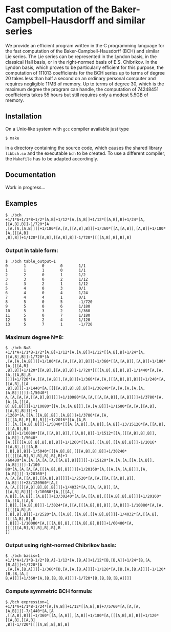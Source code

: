 # Fast computation of the Baker-Campbell-Hausdorff and similar series
We provide an efficient  program written in the C programming language for the fast computation
of the Baker-Campbell-Hausdorff (BCH) and similar Lie series.
The Lie series can be represented in the Lyndon basis, in the
classical Hall basis, or in the right-normed basis of 
E.S. Chibrikov.  In the Lyndon basis,
which proves to be particularly efficient for this purpose,
the computation of 111013 coefficients for the BCH series up to terms of degree 20
takes less than half a second on an ordinary personal computer and requires negligible 11MB of memory.
Up to terms of degree 30, which is the maximum degree the program can handle, 
the computation of 74248451 coefficients takes 55 hours but still requires only a modest 5.5GB of  memory.

## Installation
On a Unix-like system with `gcc` compiler available just type
```
$ make
```
in a directory containing the source code, which causes 
the shared library `libbch.so` and the executable `bch`
to be created.
To use a different compiler, the `Makefile` has to be adapted accordingly.

## Documentation
Work in progress...

## Examples
```
$ ./bch
+1/1*A+1/1*B+1/2*[A,B]+1/12*[A,[A,B]]+1/12*[[A,B],B]+1/24*[A,[[A,B],B]]-1/720*[A
,[A,[A,[A,B]]]]+1/180*[A,[A,[[A,B],B]]]+1/360*[[A,[A,B]],[A,B]]+1/180*[A,[[[A,B]
,B],B]]+1/120*[[A,B],[[A,B],B]]-1/720*[[[[A,B],B],B],B]

```
### Output in table form:
```
$ ./bch table_output=1
0       1       0       0       1/1
1       1       1       0       1/1
2       2       0       1       1/2
3       3       0       2       1/12
4       3       2       1       1/12
5       4       0       3       0/1
6       4       0       4       1/24
7       4       4       1       0/1
8       5       0       5       -1/720
9       5       0       6       1/180
10      5       3       2       1/360
11      5       0       7       1/180
12      5       2       4       1/120
13      5       7       1       -1/720
```

### Maximum degree N=8:
```
$ ./bch N=8
+1/1*A+1/1*B+1/2*[A,B]+1/12*[A,[A,B]]+1/12*[[A,B],B]+1/24*[A,[[A,B],B]]-1/720*[A
,[A,[A,[A,B]]]]+1/180*[A,[A,[[A,B],B]]]+1/360*[[A,[A,B]],[A,B]]+1/180*[A,[[[A,B]
,B],B]]+1/120*[[A,B],[[A,B],B]]-1/720*[[[[A,B],B],B],B]-1/1440*[A,[A,[A,[[A,B],B
]]]]+1/720*[A,[[A,[A,B]],[A,B]]]+1/360*[A,[A,[[[A,B],B],B]]]+1/240*[A,[[A,B],[[A
,B],B]]]-1/1440*[A,[[[[A,B],B],B],B]]+1/30240*[A,[A,[A,[A,[A,[A,B]]]]]]-1/5040*[
A,[A,[A,[A,[[A,B],B]]]]]+1/10080*[A,[A,[[A,[A,B]],[A,B]]]]+1/3780*[A,[A,[A,[[[A,
B],B],B]]]]+1/10080*[[A,[A,[A,B]]],[A,[A,B]]]+1/1680*[A,[A,[[A,B],[[A,B],B]]]]+1
/1260*[A,[[A,[[A,B],B]],[A,B]]]+1/3780*[A,[A,[[[[A,B],B],B],B]]]+1/2016*[[A,[A,B
]],[A,[[A,B],B]]]-1/5040*[[[A,[A,B]],[A,B]],[A,B]]+13/15120*[A,[[A,B],[[[A,B],B]
,B]]]+1/10080*[[A,[[A,B],B]],[[A,B],B]]-1/1512*[[A,[[[A,B],B],B]],[A,B]]-1/5040*
[A,[[[[[A,B],B],B],B],B]]+1/1260*[[A,B],[[A,B],[[A,B],B]]]-1/2016*[[A,B],[[[[A,B
],B],B],B]]-1/5040*[[[A,B],B],[[[A,B],B],B]]+1/30240*[[[[[[A,B],B],B],B],B],B]+1
/60480*[A,[A,[A,[A,[A,[[A,B],B]]]]]]-1/15120*[A,[A,[A,[[A,[A,B]],[A,B]]]]]-1/100
80*[A,[A,[A,[A,[[[A,B],B],B]]]]]+1/20160*[A,[[A,[A,[A,B]]],[A,[A,B]]]]-1/20160*[
A,[A,[A,[[A,B],[[A,B],B]]]]]+1/2520*[A,[A,[[A,[[A,B],B]],[A,B]]]]+23/120960*[A,[
A,[A,[[[[A,B],B],B],B]]]]+1/4032*[A,[[A,[A,B]],[A,[[A,B],B]]]]-1/10080*[A,[[[A,[
A,B]],[A,B]],[A,B]]]+13/30240*[A,[A,[[A,B],[[[A,B],B],B]]]]+1/20160*[A,[[A,[[A,B
],B]],[[A,B],B]]]-1/3024*[A,[[A,[[[A,B],B],B]],[A,B]]]-1/10080*[A,[A,[[[[[A,B],B
],B],B],B]]]+1/2520*[A,[[A,B],[[A,B],[[A,B],B]]]]-1/4032*[A,[[A,B],[[[[A,B],B],B
],B]]]-1/10080*[A,[[[A,B],B],[[[A,B],B],B]]]+1/60480*[A,[[[[[[A,B],B],B],B],B],B
]]
```

### Output using right-normed Chibrikov basis:
```
$ ./bch basis=1
+1/1*A+1/1*B-1/2*[B,A]-1/12*[A,[B,A]]+1/12*[B,[B,A]]+1/24*[B,[A,[B,A]]]+1/720*[A
,[A,[A,[B,A]]]]-1/360*[B,[A,[A,[B,A]]]]+1/120*[A,[B,[A,[B,A]]]]-1/120*[B,[B,[A,[
B,A]]]]+1/360*[A,[B,[B,[B,A]]]]-1/720*[B,[B,[B,[B,A]]]]
```

### Compute symmetric BCH formula:
``` 
$./bch expression=1
+1/1*A+1/1*B-1/24*[A,[A,B]]+1/12*[[A,B],B]+7/5760*[A,[A,[A,[A,B]]]]-7/1440*[A,[A
,[[A,B],B]]]+1/360*[[A,[A,B]],[A,B]]+1/180*[A,[[[A,B],B],B]]+1/120*[[A,B],[[A,B]
,B]]-1/720*[[[[A,B],B],B],B]
```

